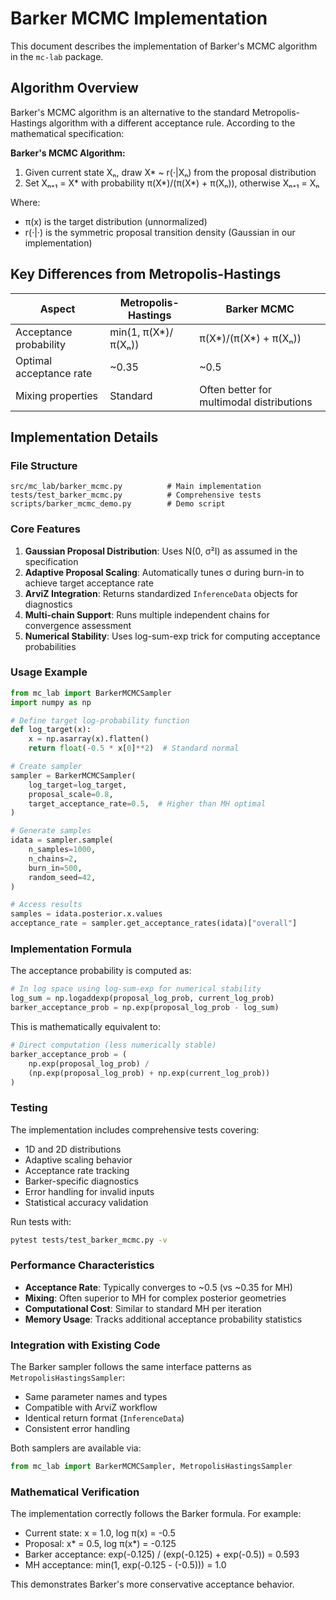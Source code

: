 # Barker MCMC Implementation

This document describes the implementation of Barker's MCMC algorithm in the `mc-lab` package.

## Algorithm Overview

Barker's MCMC algorithm is an alternative to the standard Metropolis-Hastings algorithm with a different acceptance rule. According to the mathematical specification:

**Barker's MCMC Algorithm:**
1. Given current state Xₙ, draw X* ~ r(·|Xₙ) from the proposal distribution
2. Set Xₙ₊₁ = X* with probability π(X*)/(π(X*) + π(Xₙ)), otherwise Xₙ₊₁ = Xₙ

Where:
- π(x) is the target distribution (unnormalized)
- r(·|·) is the symmetric proposal transition density (Gaussian in our implementation)

## Key Differences from Metropolis-Hastings

| Aspect | Metropolis-Hastings | Barker MCMC |
|--------|---------------------|-------------|
| Acceptance probability | min(1, π(X*)/π(Xₙ)) | π(X*)/(π(X*) + π(Xₙ)) |
| Optimal acceptance rate | ~0.35 | ~0.5 |
| Mixing properties | Standard | Often better for multimodal distributions |

## Implementation Details

### File Structure
```
src/mc_lab/barker_mcmc.py          # Main implementation
tests/test_barker_mcmc.py          # Comprehensive tests  
scripts/barker_mcmc_demo.py        # Demo script
```

### Core Features

1. **Gaussian Proposal Distribution**: Uses N(0, σ²I) as assumed in the specification
2. **Adaptive Proposal Scaling**: Automatically tunes σ during burn-in to achieve target acceptance rate
3. **ArviZ Integration**: Returns standardized `InferenceData` objects for diagnostics
4. **Multi-chain Support**: Runs multiple independent chains for convergence assessment
5. **Numerical Stability**: Uses log-sum-exp trick for computing acceptance probabilities

### Usage Example

```python
from mc_lab import BarkerMCMCSampler
import numpy as np

# Define target log-probability function
def log_target(x):
    x = np.asarray(x).flatten()
    return float(-0.5 * x[0]**2)  # Standard normal

# Create sampler
sampler = BarkerMCMCSampler(
    log_target=log_target,
    proposal_scale=0.8,
    target_acceptance_rate=0.5,  # Higher than MH optimal
)

# Generate samples
idata = sampler.sample(
    n_samples=1000,
    n_chains=2,
    burn_in=500,
    random_seed=42,
)

# Access results
samples = idata.posterior.x.values
acceptance_rate = sampler.get_acceptance_rates(idata)["overall"]
```

### Implementation Formula

The acceptance probability is computed as:
```python
# In log space using log-sum-exp for numerical stability
log_sum = np.logaddexp(proposal_log_prob, current_log_prob)
barker_acceptance_prob = np.exp(proposal_log_prob - log_sum)
```

This is mathematically equivalent to:
```python
# Direct computation (less numerically stable)
barker_acceptance_prob = (
    np.exp(proposal_log_prob) / 
    (np.exp(proposal_log_prob) + np.exp(current_log_prob))
)
```

### Testing

The implementation includes comprehensive tests covering:
- 1D and 2D distributions
- Adaptive scaling behavior
- Acceptance rate tracking
- Barker-specific diagnostics
- Error handling for invalid inputs
- Statistical accuracy validation

Run tests with:
```bash
pytest tests/test_barker_mcmc.py -v
```

### Performance Characteristics

- **Acceptance Rate**: Typically converges to ~0.5 (vs ~0.35 for MH)
- **Mixing**: Often superior to MH for complex posterior geometries
- **Computational Cost**: Similar to standard MH per iteration
- **Memory Usage**: Tracks additional acceptance probability statistics

### Integration with Existing Code

The Barker sampler follows the same interface patterns as `MetropolisHastingsSampler`:
- Same parameter names and types
- Compatible with ArviZ workflow
- Identical return format (`InferenceData`)
- Consistent error handling

Both samplers are available via:
```python
from mc_lab import BarkerMCMCSampler, MetropolisHastingsSampler
```

### Mathematical Verification

The implementation correctly follows the Barker formula. For example:
- Current state: x = 1.0, log π(x) = -0.5
- Proposal: x* = 0.5, log π(x*) = -0.125
- Barker acceptance: exp(-0.125) / (exp(-0.125) + exp(-0.5)) = 0.593
- MH acceptance: min(1, exp(-0.125 - (-0.5))) = 1.0

This demonstrates Barker's more conservative acceptance behavior.
